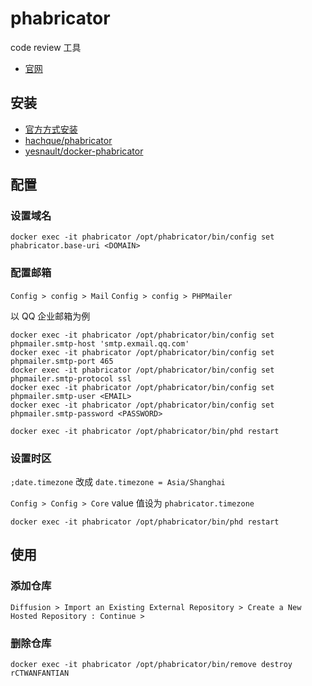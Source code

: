 # phabricator

code review 工具

* [官网](https://www.phacility.com/)

## 安装

* [官方方式安装](https://secure.phabricator.com/book/phabricator/article/installation_guide/)
* [hachque/phabricator](https://hub.docker.com/r/hachque/phabricator/)
* [yesnault/docker-phabricator](https://hub.docker.com/r/yesnault/docker-phabricator/)

## 配置

### 设置域名

```
docker exec -it phabricator /opt/phabricator/bin/config set phabricator.base-uri <DOMAIN>
```

### 配置邮箱

`Config > config > Mail`
`Config > config > PHPMailer`

以 QQ 企业邮箱为例

```
docker exec -it phabricator /opt/phabricator/bin/config set phpmailer.smtp-host 'smtp.exmail.qq.com'
docker exec -it phabricator /opt/phabricator/bin/config set phpmailer.smtp-port 465
docker exec -it phabricator /opt/phabricator/bin/config set phpmailer.smtp-protocol ssl
docker exec -it phabricator /opt/phabricator/bin/config set phpmailer.smtp-user <EMAIL>
docker exec -it phabricator /opt/phabricator/bin/config set phpmailer.smtp-password <PASSWORD>

docker exec -it phabricator /opt/phabricator/bin/phd restart
```

### 设置时区

`;date.timezone` 改成 `date.timezone = Asia/Shanghai`

`Config > Config > Core` value 值设为 `phabricator.timezone`

```
docker exec -it phabricator /opt/phabricator/bin/phd restart
```

## 使用

### 添加仓库

`Diffusion > Import an Existing External Repository > Create a New Hosted Repository : Continue > `

### 删除仓库

```
docker exec -it phabricator /opt/phabricator/bin/remove destroy rCTWANFANTIAN
```
